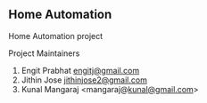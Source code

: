 ## Home Automation

Home Automation project



Project Maintainers

1. Engit Prabhat <engitj@gmail.com>
2. Jithin Jose <jithinjose2@gmail.com>
3. Kunal Mangaraj <mangaraj@kunal@gmail.com>
